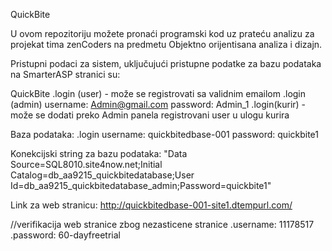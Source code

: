 QuickBite

U ovom repozitoriju možete pronaći programski kod uz prateću analizu za projekat tima zenCoders na predmetu Objektno orijentisana analiza i dizajn.

Pristupni podaci za sistem, uključujući pristupne podatke za bazu podataka na SmarterASP stranici su:

QuickBite
.login (user) - može se registrovati sa validnim emailom
.login (admin) 
username: Admin@gmail.com
password: Admin_1
.login(kurir) - može se dodati preko Admin panela registrovani user u ulogu kurira

Baza podataka:
.login 
username: quickbitedbase-001
password: quickbite1

Konekcijski string za bazu podataka: 
"Data Source=SQL8010.site4now.net;Initial Catalog=db_aa9215_quickbitedatabase;User Id=db_aa9215_quickbitedatabase_admin;Password=quickbite1"

Link za web stranicu:
http://quickbitedbase-001-site1.dtempurl.com/

//verifikacija web stranice zbog nezasticene stranice
.username: 11178517
.password: 60-dayfreetrial